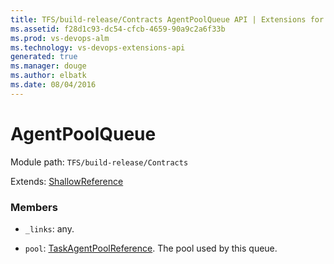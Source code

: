 ```yaml
---
title: TFS/build-release/Contracts AgentPoolQueue API | Extensions for Visual Studio Team Services
ms.assetid: f28d1c93-dc54-cfcb-4659-90a9c2a6f33b
ms.prod: vs-devops-alm
ms.technology: vs-devops-extensions-api
generated: true
ms.manager: douge
ms.author: elbatk
ms.date: 08/04/2016
---
```


# AgentPoolQueue

Module path: `TFS/build-release/Contracts`

Extends: [ShallowReference](./ShallowReference.md)

### Members

* `_links`: any. 

* `pool`: [TaskAgentPoolReference](./TaskAgentPoolReference.md). The pool used by this queue.

